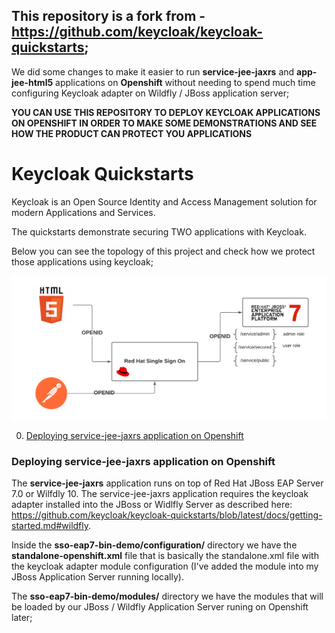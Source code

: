 ## This repository is a fork from - https://github.com/keycloak/keycloak-quickstarts;

We did some changes to make it easier to run **service-jee-jaxrs** and **app-jee-html5** applications on **Openshift** without needing to spend much time configuring Keycloak adapter on Wildfly / JBoss application server;

**YOU CAN USE THIS REPOSITORY TO DEPLOY KEYCLOAK APPLICATIONS ON OPENSHIFT IN ORDER TO MAKE SOME DEMONSTRATIONS AND SEE HOW THE PRODUCT CAN PROTECT YOU APPLICATIONS**

# <span>Keycloak</span> Quickstarts

<span>Keycloak</span> is an Open Source Identity and Access Management solution for modern Applications and Services.

The quickstarts demonstrate securing TWO applications with <span>Keycloak</span>. 

Below you can see the topology of this project and check how we protect those applications using keycloak;

![](docs/keycloak-demo.png)


0. [Deploying service-jee-jaxrs application on Openshift](#testdrive-step-0)


### Deploying service-jee-jaxrs application on Openshift <a name="testdrive-step-0"></a>

The **service-jee-jaxrs** application runs on top of Red Hat JBoss EAP Server 7.0 or Wilfdly 10. The service-jee-jaxrs application requires the keycloak adapter installed into the JBoss or Widlfly Server as described here: https://github.com/keycloak/keycloak-quickstarts/blob/latest/docs/getting-started.md#wildfly.

Inside the **sso-eap7-bin-demo/configuration/** directory we have the **standalone-openshift.xml** file that is basically the standalone.xml file with the keycloak adapter module configuration (I've added the module into my JBoss Application Server running locally).

The **sso-eap7-bin-demo/modules/** directory we have the modules that will be loaded by our JBoss / Wildfly Application Server runing on Openshift later;






